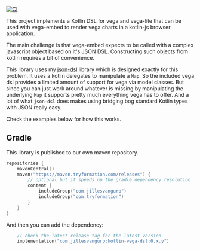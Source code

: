 [![CI](https://github.com/jillesvangurp/kotlin-vega-dsl/actions/workflows/pr_master.yaml/badge.svg)](https://github.com/jillesvangurp/kotlin-vega-dsl/actions/workflows/pr_master.yaml)

This project implements a Kotlin DSL for vega and vega-lite that can be used with vega-embed to render vega charts in a kotlin-js browser application. 

The main challenge is that vega-embed expects to be called with a complex javascript object based on it's JSON DSL. Constructing such objects from kotlin requires a bit of convenience.

This library uses my [json-dsl](https://github.com/jillesvangurp/json-dsl) library which is designed exactly for this problem. It uses a kotlin delegates to manipulate a `Map`. So the included vega dsl provides a limited amount of support for vega via model classes. But since you can just work around whatever is missing by manipulating the underlying `Map` it supports pretty much everything vega has to offer. And a lot of what `json-dsl` does makes using bridging bog standard Kotlin types with JSON really easy.

Check the examples below for how this works.

## Gradle

This library is published to our own maven repository.

```kotlin
repositories {
    mavenCentral()
    maven("https://maven.tryformation.com/releases") {
        // optional but it speeds up the gradle dependency resolution
        content {
            includeGroup("com.jillesvangurp")
            includeGroup("com.tryformation")
        }
    }
}
```

And then you can add the dependency:

```kotlin
    // check the latest release tag for the latest version
    implementation("com.jillesvangurp:kotlin-vega-dsl:0.x.y")
```
